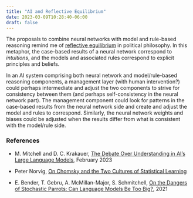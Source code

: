 ```yaml
---
title: "AI and Reflective Equilibrium"
date: 2023-03-09T10:28:40-06:00
draft: false
---
```


The proposals to combine neural networks with model and rule-based reasoning remind me of
[reflective equilibrium](https://plato.stanford.edu/entries/reflective-equilibrium/) in political philosophy.
In this metaphor, the case-based results of a neural network correspond to _intuitions_, and the models and associated rules correspond to explicit principles and beliefs.

In an AI system comprising both neural network and model/rule-based reasoning components, a management layer (with human intervention?) could perhaps intermediate and adjust the two components to strive for consistency between them (and perhaps self-consistency in the neural network part).
The management component could look for patterns in the case-based results from the neural network side and create and adjust the model and rules to correspond.
Similarly, the neural network weights and biases could be adjusted when the results differ from what is consistent with the model/rule side.

### References

+ M. Mitchell and D. C. Krakauer, [The Debate Over Understanding in AI’s Large Language Models](https://arxiv.org/pdf/2210.13966.pdf), February 2023

+ Peter Norvig, [On Chomsky and the Two Cultures of Statistical Learning](https://norvig.com/chomsky.html)

+ E. Bender, T. Gebru, A. McMillan-Major, S. Schmitchell,
[On the Dangers of Stochastic Parrots: Can Language Models Be Too Big?](https://dl.acm.org/doi/pdf/10.1145/3442188.3445922), 2021

